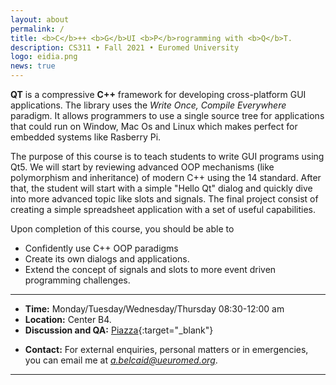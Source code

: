 ```yaml
---
layout: about
permalink: /
title: <b>C</b>++ <b>G</b>UI <b>P</b>rogramming with <b>Q</b>T. 
description: CS311 • Fall 2021 • Euromed University
logo: eidia.png
news: true
---
```


**QT** is a compressive **C++** framework for developing cross-platform GUI
applications. The library uses the *Write Once, Compile Everywhere* paradigm. It
allows programmers to use a single source tree for applications that could run
on Window, Mac Os and Linux which makes perfect for embedded systems like
Rasberry Pi.

The purpose of this course is to teach students to write GUI programs using Qt5.
We will start by reviewing advanced OOP mechanisms (like polymorphism and
inheritance) of modern C++ using the 14
standard. After that, the student will start with a simple "Hello Qt" dialog and
quickly dive into more advanced topic like slots and signals. The final project
consist of creating a simple spreadsheet application with a set of useful
capabilities.

Upon completion of this course, you should be able to 

- Confidently use C++ OOP paradigms
- Create its own dialogs and applications.
- Extend the concept of signals and slots to more event driven programming
challenges.

***

- **Time:** Monday/Tuesday/Wednesday/Thursday 08:30-12:00 am
- **Location:** Center B4.
- **Discussion and QA:** [Piazza](){:target="\_blank"}
<!-- - **HW submission:** [Gradescope](https://www.gradescope.com/courses/56699){:target="\_blank"} and [Autolab](https://autolab.andrew.cmu.edu/courses/10703-f19){:target="\_blank"} -->
<!-- - **Online lectures:** The lectures will be live-streamed through [Panopto](https://scs.hosted.panopto.com/Panopto/Pages/Sessions/List.aspx?folderID=31ef94d5-b20b-416f-9073-aaaf0125efa8){:target="\_blank"} and recorded as well. -->
- **Contact:** For external enquiries, personal matters or in emergencies, you can email me at  *a.belcaid@ueuromed.org*.

***
